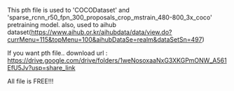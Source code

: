 This pth file is used to 'COCODataset' and 'sparse_rcnn_r50_fpn_300_proposals_crop_mstrain_480-800_3x_coco' pretraining model.
also, used to aihub dataset(https://www.aihub.or.kr/aihubdata/data/view.do?currMenu=115&topMenu=100&aihubDataSe=realm&dataSetSn=497)

If you want pth file..
download url : https://drive.google.com/drive/folders/1weNosoxaaNxG3XKGPmONW_A561EfU5Jv?usp=share_link

All file is FREE!!!